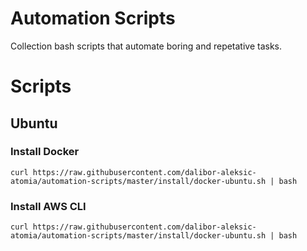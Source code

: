 # Automation Scripts
Collection bash scripts that automate boring and repetative tasks.

# Scripts

## Ubuntu

### Install Docker
``` 
curl https://raw.githubusercontent.com/dalibor-aleksic-atomia/automation-scripts/master/install/docker-ubuntu.sh | bash
```
### Install AWS CLI
```
curl https://raw.githubusercontent.com/dalibor-aleksic-atomia/automation-scripts/master/install/docker-ubuntu.sh | bash
```